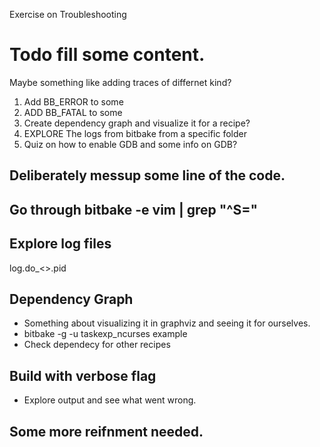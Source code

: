 Exercise on Troubleshooting

# Todo fill some content.


Maybe something like adding traces of differnet kind?
1. Add BB_ERROR to some
1. ADD BB_FATAL to some
1. Create dependency graph and visualize it for a recipe?
1. EXPLORE The logs from bitbake from a specific folder
1. Quiz on how to enable GDB and some info on GDB?

## Deliberately messup some line of the code.

## Go through bitbake -e vim | grep "^S="
## Explore log files
 log.do_<>.pid
## Dependency Graph
- Something about visualizing it in graphviz and seeing it for ourselves.
-  bitbake -g -u taskexp_ncurses example
- Check dependecy for other recipes
## Build with verbose flag 
 - Explore output and see what went wrong.

## Some more reifnment needed.